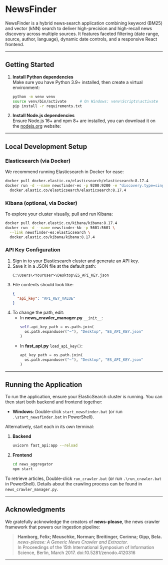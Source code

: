 # NewsFinder

NewsFinder is a hybrid news‐search application combining keyword (BM25) and vector (kNN) search to deliver high-precision and high-recall news discovery across multiple sources. It features faceted filtering (date range, source, author, language), dynamic date controls, and a responsive React frontend.

---

## Getting Started

1. **Install Python dependencies**  
   Make sure you have Python 3.9+ installed, then create a virtual environment:
   ```bash
   python -m venv venv
   source venv/bin/activate      # On Windows: venv\Scripts\activate
   pip install -r requirements.txt
   ```

2. **Install Node.js dependencies**  
   Ensure Node.js 16+ and npm 8+ are installed, you can download it on the [nodejs.org](https://nodejs.org/en/download) website:

---

## Local Development Setup

### Elasticsearch (via Docker)

We recommend running Elasticsearch in Docker for ease:

```bash
docker pull docker.elastic.co/elasticsearch/elasticsearch:8.17.4
docker run -d --name newsfinder-es -p 9200:9200 -e "discovery.type=single-node" \
  docker.elastic.co/elasticsearch/elasticsearch:8.17.4
```

### Kibana (optional, via Docker)

To explore your cluster visually, pull and run Kibana:

```bash
docker pull docker.elastic.co/kibana/kibana:8.17.4
docker run -d --name newsfinder-kb -p 5601:5601 \
  --link newsfinder-es:elasticsearch \
  docker.elastic.co/kibana/kibana:8.17.4
```

### API Key Configuration

1. Sign in to your Elasticsearch cluster and generate an API key.
2. Save it in a JSON file at the default path:
   ```
   C:\Users\<YourUser>\Desktop\ES_API_KEY.json
   ```
3. File contents should look like:
   ```json
   {
     "api_key": "API_KEY_VALUE"
   }
   ```
4. To change the path, edit:
   - In **news_crawler_manager.py** `__init__`:
     ```python
     self.api_key_path = os.path.join(
       os.path.expanduser("~"), "Desktop", "ES_API_KEY.json"
     )
     ```
   - In **fast_api.py** `load_api_key()`:
     ```python
     api_key_path = os.path.join(
       os.path.expanduser("~"), "Desktop", "ES_API_KEY.json"
     )
     ```

---

## Running the Application

To run the application, ensure your ElasticSearch cluster is running. You can then start both backend and frontend together:

- **Windows**: Double-click `start_newsfinder.bat` (or run `.\start_newsfinder.bat` in PowerShell).

Alternatively, start each in its own terminal:

1. **Backend**  
   ```bash
   uvicorn fast_api:app --reload
   ```
2. **Frontend**  
   ```bash
   cd news_aggregator
   npm start
   ```

To retrieve articles, Double-click `run_crawler.bat` (or run `.\run_crawler.bat` in PowerShell).
Details about the crawling process can be found in `news_crawler_manager.py`.

---

## Acknowledgments

We gratefully acknowledge the creators of **news-please**, the news crawler framework that powers our ingestion pipeline:

> **Hamborg, Felix; Meuschke, Norman; Breitinger, Corinna; Gipp, Bela.**  
> *news-please: A Generic News Crawler and Extractor.*  
> In Proceedings of the 15th International Symposium of Information Science, Berlin, March 2017. doi:10.5281/zenodo.4120316

---